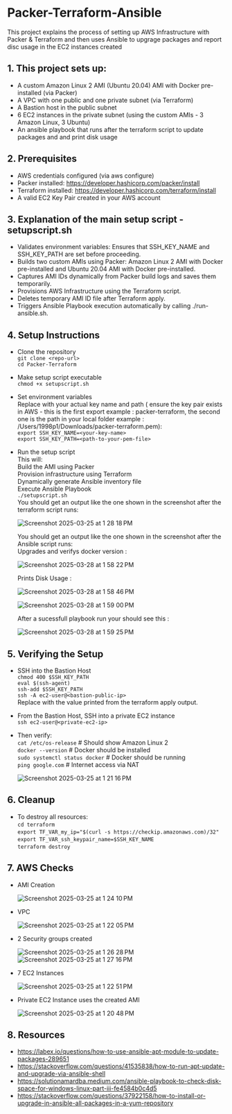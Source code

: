 # Packer-Terraform-Ansible
This project explains the process of setting up AWS Infrastructure with Packer & Terraform and then uses Ansible to upgrage packages and report disc usage in the EC2 instances created

## 1. This project sets up:

- A custom Amazon Linux 2 AMI (Ubuntu 20.04) AMI with Docker pre-installed (via Packer)
- A VPC with one public and one private subnet (via Terraform)
- A Bastion host in the public subnet
- 6 EC2 instances in the private subnet (using the custom AMIs - 3 Amazon Linux, 3 Ubuntu)
- An ansible playbook that runs after the terraform script to update packages and and print disk usage

## 2. Prerequisites

- AWS credentials configured (via aws configure)
- Packer installed: https://developer.hashicorp.com/packer/install
- Terraform installed: https://developer.hashicorp.com/terraform/install
- A valid EC2 Key Pair created in your AWS account

## 3. Explanation of the main setup script - setupscript.sh  

- Validates environment variables: Ensures that SSH_KEY_NAME and SSH_KEY_PATH are set before proceeding.
- Builds two custom AMIs using Packer: Amazon Linux 2 AMI with Docker pre-installed and Ubuntu 20.04 AMI with Docker pre-installed.
- Captures AMI IDs dynamically from Packer build logs and saves them temporarily.
- Provisions AWS Infrastructure using the Terraform script.
- Deletes temporary AMI ID file after Terraform apply.
- Triggers Ansible Playbook execution automatically by calling ./run-ansible.sh.

## 4. Setup Instructions
- Clone the repository  
  `git clone <repo-url>`  
  `cd Packer-Terraform`  
- Make setup script executable  
  `chmod +x setupscript.sh`  
- Set environment variables  
  Replace with your actual key name and path ( ensure the key pair exists in AWS - this is the first export example : packer-terraform, the second one is the path in your local folder example : /Users/1998p1/Downloads/packer-terraform.pem):  
  `export SSH_KEY_NAME=<your-key-name>`  
  `export SSH_KEY_PATH=<path-to-your-pem-file>`  
- Run the setup script  
  This will:  
  Build the AMI using Packer  
  Provision infrastructure using Terraform  
  Dynamically generate Ansible inventory file  
  Execute Ansible Playbook   
  `./setupscript.sh`  
  You should get an output like the one shown in the screenshot after the terraform script runs:  
  
  ![Screenshot 2025-03-25 at 1 28 18 PM](https://github.com/user-attachments/assets/a38f43a8-d361-4416-baae-1b8145936c3f)

  You should get an output like the one shown in the screenshot after the Ansible script runs:  
  Upgrades and verifys docker version :

  ![Screenshot 2025-03-28 at 1 58 22 PM](https://github.com/user-attachments/assets/c4d43d33-f208-4949-818f-eadf713d5e92)

  Prints Disk Usage :

  ![Screenshot 2025-03-28 at 1 58 46 PM](https://github.com/user-attachments/assets/69ec358a-6ec4-44e0-9358-e0678f2c3a6a)

  ![Screenshot 2025-03-28 at 1 59 00 PM](https://github.com/user-attachments/assets/e957f43f-179e-424c-ad14-b2a8827aaba6)

  After a sucessfull playbook run your should see this :

  ![Screenshot 2025-03-28 at 1 59 25 PM](https://github.com/user-attachments/assets/bc7fbb17-1ba4-44d3-862b-7115130b009b)

## 5. Verifying the Setup  
- SSH into the Bastion Host  
  `chmod 400 $SSH_KEY_PATH`  
  `eval $(ssh-agent)`  
  `ssh-add $SSH_KEY_PATH`  
  `ssh -A ec2-user@<bastion-public-ip>`  
  Replace <bastion-public-ip> with the value printed from the terraform apply output.

- From the Bastion Host, SSH into a private EC2 instance  
  `ssh ec2-user@<private-ec2-ip>`  
- Then verify:  
  `cat /etc/os-release`          # Should show Amazon Linux 2  
  `docker --version`             # Docker should be installed  
  `sudo systemctl status docker` # Docker should be running  
  `ping google.com`              # Internet access via NAT

  ![Screenshot 2025-03-25 at 1 21 16 PM](https://github.com/user-attachments/assets/cbac494d-8673-424b-ac3d-df1d5a3ce10e)


## 6. Cleanup
- To destroy all resources:  
  `cd terraform`  
  `export TF_VAR_my_ip="$(curl -s https://checkip.amazonaws.com)/32"`  
  `export TF_VAR_ssh_keypair_name=$SSH_KEY_NAME`  
  `terraform destroy`  
  
## 7. AWS Checks

- AMI Creation  
  
  ![Screenshot 2025-03-25 at 1 24 10 PM](https://github.com/user-attachments/assets/079aed02-041d-4330-87e4-6551eac012d8)

- VPC  
  
  ![Screenshot 2025-03-25 at 1 22 05 PM](https://github.com/user-attachments/assets/e9bf94da-1d99-40d1-80d3-10030e43e012)

- 2 Security groups created  
  
  ![Screenshot 2025-03-25 at 1 26 28 PM](https://github.com/user-attachments/assets/0198baa9-6118-4679-86cf-364627da6847)
  ![Screenshot 2025-03-25 at 1 27 16 PM](https://github.com/user-attachments/assets/7b642468-c8ce-4e8c-99cc-bde0d9cc7eba)

- 7 EC2 Instances  
  
  ![Screenshot 2025-03-25 at 1 22 51 PM](https://github.com/user-attachments/assets/adc65b72-f8dc-45d3-bd58-187b01f7bd8e)

- Private EC2 Instance uses the created AMI  
  
  ![Screenshot 2025-03-25 at 1 20 48 PM](https://github.com/user-attachments/assets/57a5aa61-b704-4368-93a1-390acab288ad)

## 8. Resources

- https://labex.io/questions/how-to-use-ansible-apt-module-to-update-packages-289651
- https://stackoverflow.com/questions/41535838/how-to-run-apt-update-and-upgrade-via-ansible-shell
- https://solutionamardba.medium.com/ansible-playbook-to-check-disk-space-for-windows-linux-part-iii-fe4584b0c4d5
- https://stackoverflow.com/questions/37922158/how-to-install-or-upgrade-in-ansible-all-packages-in-a-yum-repository
